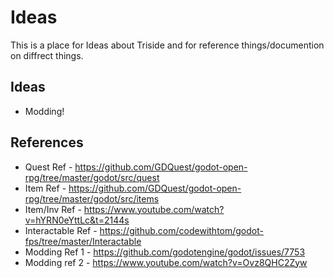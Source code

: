 # Ideas
This is a place for Ideas about Triside and for reference things/documention on diffrect things.

## Ideas
- Modding!

## References
- Quest Ref - https://github.com/GDQuest/godot-open-rpg/tree/master/godot/src/quest
- Item Ref - https://github.com/GDQuest/godot-open-rpg/tree/master/godot/src/items
- Item/Inv Ref - https://www.youtube.com/watch?v=hYRN0eYttLc&t=2144s
- Interactable Ref - https://github.com/codewithtom/godot-fps/tree/master/Interactable
- Modding Ref 1 - https://github.com/godotengine/godot/issues/7753
- Modding ref 2 - https://www.youtube.com/watch?v=Ovz8QHC2Zyw

